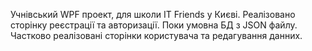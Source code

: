 Учнівський WPF проект, для школи IT Friends у Києві.
Реалізовано сторінку реєстрації та авторизації. Поки умовна БД з JSON файлу. Частково реалізовані сторінки користувача та редагування данних.
